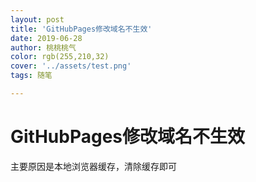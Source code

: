 ```yaml
---
layout: post
title: 'GitHubPages修改域名不生效'
date: 2019-06-28
author: 桃桃桃气
color: rgb(255,210,32)
cover: '../assets/test.png'
tags: 随笔

---
```


# GitHubPages修改域名不生效
 主要原因是本地浏览器缓存，清除缓存即可
